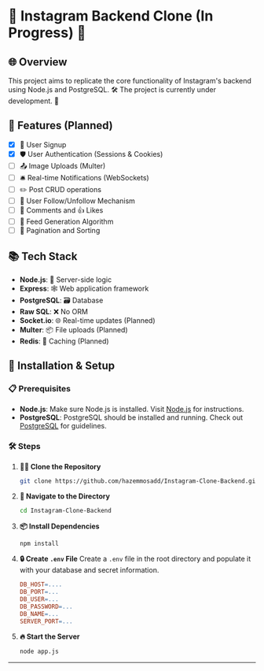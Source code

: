 
# 📸 Instagram Backend Clone (In Progress) 🚧

## 🌐 Overview
This project aims to replicate the core functionality of Instagram's backend using Node.js and PostgreSQL. 🛠 The project is currently under development. 🔧

## 🌟 Features (Planned)
- [x] 👤 User Signup
- [x] 🛡️ User Authentication (Sessions & Cookies)
- [ ] 📤 Image Uploads (Multer)
- [ ] 🛎️ Real-time Notifications (WebSockets)
- [ ] ✏️ Post CRUD operations
- [ ] 🤝 User Follow/Unfollow Mechanism
- [ ] 💬 Comments and 👍 Likes
- [ ] 📰 Feed Generation Algorithm
- [ ] 📜 Pagination and Sorting

## 📚 Tech Stack
- **Node.js**: 🚀 Server-side logic
- **Express**: 🕸️ Web application framework
- **PostgreSQL**: 🗃️ Database
- **Raw SQL**: ❌ No ORM
- **Socket.io**: 🌐 Real-time updates (Planned)
- **Multer**: 📦 File uploads (Planned)
- **Redis**: 🎯 Caching (Planned)

## 🚀 Installation & Setup

### 📋 Prerequisites

- **Node.js**: Make sure Node.js is installed. Visit [Node.js](https://nodejs.org/en/download/) for instructions.
- **PostgreSQL**: PostgreSQL should be installed and running. Check out [PostgreSQL](https://www.postgresql.org/download/) for guidelines.

### 🛠️ Steps

1. **👯‍♀️ Clone the Repository**
    ```bash
    git clone https://github.com/hazemmosadd/Instagram-Clone-Backend.git
    ```

2. **📂 Navigate to the Directory**
    ```bash
    cd Instagram-Clone-Backend
    ```

3. **📦 Install Dependencies**
    ```bash
    npm install
    ```

4. **🔒 Create `.env` File**
    Create a `.env` file in the root directory and populate it with your database and secret information.
    ```makefile
    DB_HOST=....
    DB_PORT=...
    DB_USER=...
    DB_PASSWORD=...
    DB_NAME=...
    SERVER_PORT=...
    ```

5. **🔥 Start the Server**
    ```bash
    node app.js
    ```

---

